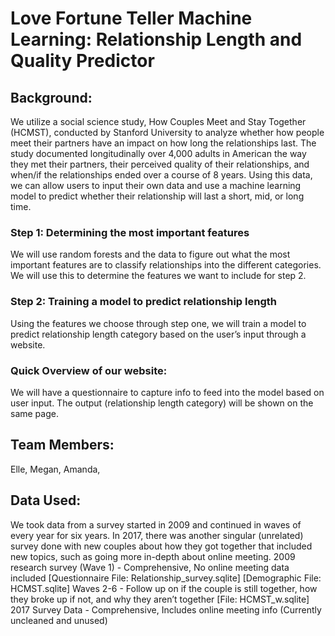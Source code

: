 # Love Fortune Teller Machine Learning: Relationship Length and Quality Predictor
## Background:

We utilize a social science study, How Couples Meet and Stay Together (HCMST), conducted by Stanford University to analyze whether how people meet their partners have an impact on how long the relationships last. The study documented longitudinally over 4,000 adults in American the way they met their partners, their perceived quality of their relationships, and when/if the relationships ended over a course of 8 years. Using this data, we can allow users to input their own data and use a machine learning model to predict whether their relationship will last a short, mid, or long time.
### Step 1: Determining the most important features
We will use random forests and the data to figure out what the most important features are to classify relationships into the different categories.  We will use this to determine the features we want to include for step 2.
### Step 2: Training a model to predict relationship length
Using the features we choose through step one, we will train a model to predict relationship length category based on the user’s input through a website.  
### Quick Overview of our website:
We will have a questionnaire to capture info to feed into the model based on user input.  The output (relationship length category) will be shown on the same page.

## Team Members:
Elle, Megan, Amanda,
## Data Used:
We took data from a survey started in 2009 and continued in waves of every year for six years. In 2017, there was another singular (unrelated) survey done with new couples about how they got together that included new topics, such as going more in-depth about online meeting. 
2009 research survey (Wave 1) - Comprehensive, No online meeting data included [Questionnaire File: Relationship_survey.sqlite] [Demographic File: HCMST.sqlite]
Waves 2-6 - Follow up on if the couple is still together, how they broke up if not, and why they aren’t together [File: HCMST_w.sqlite]
2017 Survey Data - Comprehensive, Includes online meeting info (Currently uncleaned and unused)
